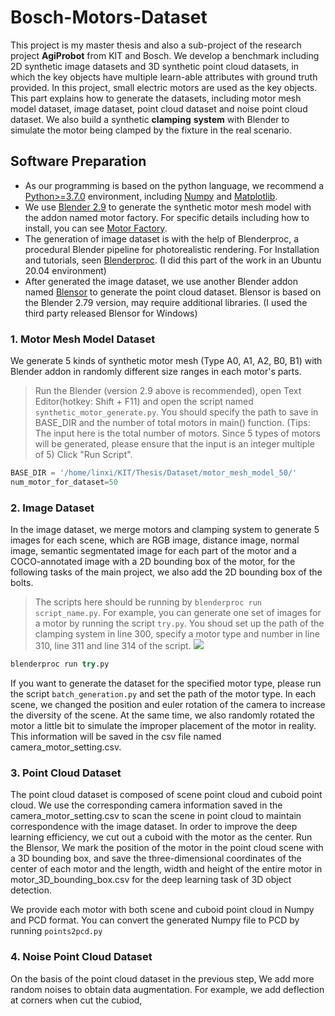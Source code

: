 # Bosch-Motors-Dataset
This project is my master thesis and also a sub-project of the research project **AgiProbot** from KIT and Bosch. We develop a benchmark including 2D synthetic image datasets and 3D synthetic point cloud datasets, in which the key objects have multiple learn-able attributes with ground truth provided. In this project, small electric motors are used as the key objects. This part explains how to generate the datasets, including motor mesh model dataset, image dataset, point cloud dataset and noise point cloud dataset. We also build a synthetic **clamping** **system** with Blender to simulate the motor being clamped by the fixture in the real scenario.
## Software Preparation
* As our programming is based on the python language, we recommend a [Python>=3.7.0](https://www.python.org/) environment, including [Numpy](https://numpy.org/) and [Matplotlib](https://matplotlib.org/).
* We use [Blender 2.9](https://www.blender.org/) to generate the synthetic motor mesh model with the addon named motor factory. For specific details including how to install, you can see [Motor Factory](https://github.com/cold-soda-jay/blenderMotorFactoryVer2.0).
* The generation of image dataset is with the help of Blenderproc, a procedural Blender pipeline for photorealistic rendering. For Installation and tutorials, seen [Blenderproc](https://github.com/DLR-RM/BlenderProc). (I did this part of the work in an Ubuntu 20.04 environment)
* After generated the image dataset, we use another Blender addon named [Blensor](https://www.blensor.org/) to generate the point cloud dataset. Blensor is based on the Blender 2.79 version, may require additional libraries. (I used the third party released Blensor for Windows)
### 1. Motor Mesh Model Dataset
We generate 5 kinds of synthetic motor mesh (Type A0, A1, A2, B0, B1) with Blender addon in randomly different size ranges in each motor's parts. 
> Run the Blender (version 2.9 above is recommended), open Text Editor(hotkey: Shift + F11) and open the script named `synthetic_motor_generate.py`. You should specify the path to save in BASE_DIR and the number of total motors in main() function. (Tips: The input here is the total number of motors. Since 5 types of motors will be generated, please ensure that the input is an integer multiple of 5) Click "Run Script".
```python
BASE_DIR = '/home/linxi/KIT/Thesis/Dataset/motor_mesh_model_50/' 
num_motor_for_dataset=50
```

### 2. Image Dataset 
In the image dataset, we merge motors and clamping system to generate 5 images for each scene, which are RGB image, distance image, normal image, semantic segmentated image for each part of the motor and a COCO-annotated image with a 2D bounding box of the motor, for the following tasks of the main project, we also add the 2D bounding box of the bolts. 
> The scripts here should be running by `blenderproc run script_name.py`. For example, you can generate one set of images for a motor by running the script `try.py`. You shoud set up the path of the clamping system in line 300, specify a motor type and number in line 310, line 311 and line 314 of the script.
![](https://github.com/LinxiQIU/Bosch-Motors-Dataset-generate/blob/main/try_setup.png)

```python
blenderproc run try.py 
```
If you want to generate the dataset for the specified motor type, please run the script `batch_generation.py` and set the path of the motor type. 
In each scene, we changed the position and euler rotation of the camera to increase the diversity of the scene. At the same time, we also randomly rotated the motor a little bit to simulate the improper placement of the motor in reality. This information will be saved in the csv file named camera_motor_setting.csv.
### 3. Point Cloud Dataset
The point cloud dataset is composed of scene point cloud and cuboid point cloud. We use the corresponding camera information saved in the camera_motor_setting.csv to scan the scene in point cloud to maintain correspondence with the image dataset. In order to improve the deep learning efficiency, we cut out a cuboid with the motor as the center. 
Run the Blensor,
We mark the position of the motor in the point cloud scene with a 3D bounding box, and save the three-dimensional coordinates of the center of each motor and the length, width and height of the entire motor in motor_3D_bounding_box.csv for the deep learning task of 3D object detection. 

We provide each motor with both scene and cuboid point cloud in Numpy and PCD format. You can convert the generated Numpy file to PCD by running `points2pcd.py`
### 4. Noise Point Cloud Dataset
On the basis of the point cloud dataset in the previous step, We add more random noises to obtain data augmentation. For example, we add deflection at corners when cut the cubiod, 
